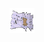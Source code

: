 <p align="left"> <a href="[meu canal](https://www.youtube.com/channel/UCOrFx4K4bHJQbPMcEHhqcaw)" target="_blank" rel="noreferrer"> <img src="https://raw.githubusercontent.com/Winther88/Winther88/main/gitHub%20readme.png" alt="Winther" width="40" height="40"/> </a> </p>

